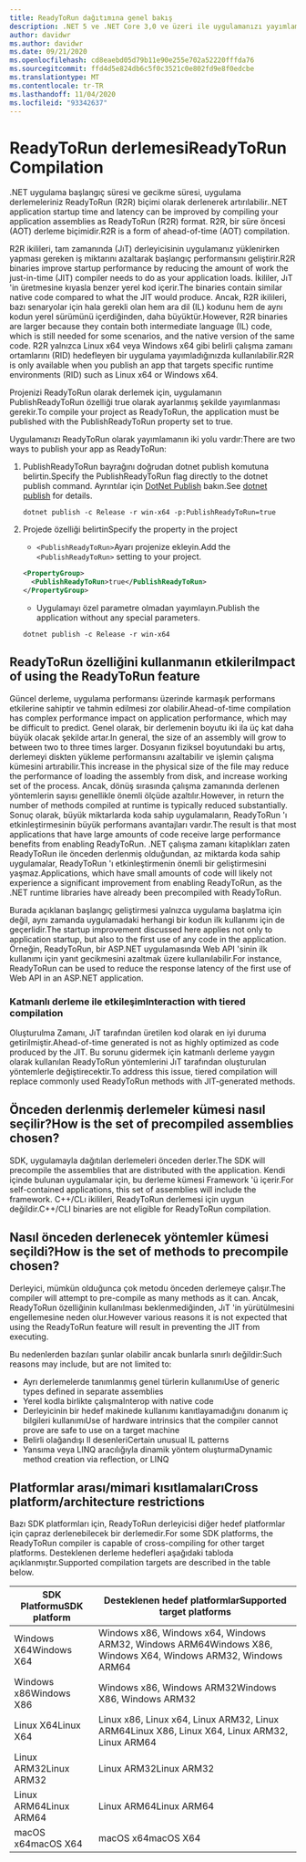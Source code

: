 ```yaml
---
title: ReadyToRun dağıtımına genel bakış
description: .NET 5 ve .NET Core 3,0 ve üzeri ile uygulamanızı yayımlamalarından bir parçası olarak, ReadyToRun dağıtımlarının ne olduğunu ve bu uygulamayı kullanmayı düşünmek zorunda olduğunu öğrenin.
author: davidwr
ms.author: davidwr
ms.date: 09/21/2020
ms.openlocfilehash: cd8eaebd05d79b11e90e255e702a52220fffda76
ms.sourcegitcommit: ffd4d5e824db6c5f0c3521c0e802fd9e8f0edcbe
ms.translationtype: MT
ms.contentlocale: tr-TR
ms.lasthandoff: 11/04/2020
ms.locfileid: "93342637"
---
```

# <a name="readytorun-compilation"></a><span data-ttu-id="72382-103">ReadyToRun derlemesi</span><span class="sxs-lookup"><span data-stu-id="72382-103">ReadyToRun Compilation</span></span>

<span data-ttu-id="72382-104">.NET uygulama başlangıç süresi ve gecikme süresi, uygulama derlemeleriniz ReadyToRun (R2R) biçimi olarak derlenerek artırılabilir.</span><span class="sxs-lookup"><span data-stu-id="72382-104">.NET application startup time and latency can be improved by compiling your application assemblies as ReadyToRun (R2R) format.</span></span> <span data-ttu-id="72382-105">R2R, bir süre öncesi (AOT) derleme biçimidir.</span><span class="sxs-lookup"><span data-stu-id="72382-105">R2R is a form of ahead-of-time (AOT) compilation.</span></span>

<span data-ttu-id="72382-106">R2R ikilileri, tam zamanında (JıT) derleyicisinin uygulamanız yüklenirken yapması gereken iş miktarını azaltarak başlangıç performansını geliştirir.</span><span class="sxs-lookup"><span data-stu-id="72382-106">R2R binaries improve startup performance by reducing the amount of work the just-in-time (JIT) compiler needs to do as your application loads.</span></span> <span data-ttu-id="72382-107">İkililer, JıT 'in üretmesine kıyasla benzer yerel kod içerir.</span><span class="sxs-lookup"><span data-stu-id="72382-107">The binaries contain similar native code compared to what the JIT would produce.</span></span> <span data-ttu-id="72382-108">Ancak, R2R ikilileri, bazı senaryolar için hala gerekli olan hem ara dil (IL) kodunu hem de aynı kodun yerel sürümünü içerdiğinden, daha büyüktür.</span><span class="sxs-lookup"><span data-stu-id="72382-108">However, R2R binaries are larger because they contain both intermediate language (IL) code, which is still needed for some scenarios, and the native version of the same code.</span></span> <span data-ttu-id="72382-109">R2R yalnızca Linux x64 veya Windows x64 gibi belirli çalışma zamanı ortamlarını (RID) hedefleyen bir uygulama yayımladığınızda kullanılabilir.</span><span class="sxs-lookup"><span data-stu-id="72382-109">R2R is only available when you publish an app that targets specific runtime environments (RID) such as Linux x64 or Windows x64.</span></span>

<span data-ttu-id="72382-110">Projenizi ReadyToRun olarak derlemek için, uygulamanın PublishReadyToRun özelliği true olarak ayarlanmış şekilde yayımlanması gerekir.</span><span class="sxs-lookup"><span data-stu-id="72382-110">To compile your project as ReadyToRun, the application must be published with the PublishReadyToRun property set to true.</span></span>

<span data-ttu-id="72382-111">Uygulamanızı ReadyToRun olarak yayımlamanın iki yolu vardır:</span><span class="sxs-lookup"><span data-stu-id="72382-111">There are two ways to publish your app as ReadyToRun:</span></span>

01. <span data-ttu-id="72382-112">PublishReadyToRun bayrağını doğrudan dotnet publish komutuna belirtin.</span><span class="sxs-lookup"><span data-stu-id="72382-112">Specify the PublishReadyToRun flag directly to the dotnet publish command.</span></span> <span data-ttu-id="72382-113">Ayrıntılar için [DotNet Publish](../tools/dotnet-publish.md) bakın.</span><span class="sxs-lookup"><span data-stu-id="72382-113">See [dotnet publish](../tools/dotnet-publish.md) for details.</span></span>

    ```dotnetcli
    dotnet publish -c Release -r win-x64 -p:PublishReadyToRun=true
    ```

02. <span data-ttu-id="72382-114">Projede özelliği belirtin</span><span class="sxs-lookup"><span data-stu-id="72382-114">Specify the property in the project</span></span>

    - <span data-ttu-id="72382-115">`<PublishReadyToRun>`Ayarı projenize ekleyin.</span><span class="sxs-lookup"><span data-stu-id="72382-115">Add the `<PublishReadyToRun>` setting to your project.</span></span>

    ```xml
    <PropertyGroup>
      <PublishReadyToRun>true</PublishReadyToRun>
    </PropertyGroup>
    ```

    - <span data-ttu-id="72382-116">Uygulamayı özel parametre olmadan yayımlayın.</span><span class="sxs-lookup"><span data-stu-id="72382-116">Publish the application without any special parameters.</span></span>

    ```dotnetcli
    dotnet publish -c Release -r win-x64
    ```

## <a name="impact-of-using-the-readytorun-feature"></a><span data-ttu-id="72382-117">ReadyToRun özelliğini kullanmanın etkileri</span><span class="sxs-lookup"><span data-stu-id="72382-117">Impact of using the ReadyToRun feature</span></span>

<span data-ttu-id="72382-118">Güncel derleme, uygulama performansı üzerinde karmaşık performans etkilerine sahiptir ve tahmin edilmesi zor olabilir.</span><span class="sxs-lookup"><span data-stu-id="72382-118">Ahead-of-time compilation has complex performance impact on application performance, which may be difficult to predict.</span></span> <span data-ttu-id="72382-119">Genel olarak, bir derlemenin boyutu iki ila üç kat daha büyük olacak şekilde artar.</span><span class="sxs-lookup"><span data-stu-id="72382-119">In general, the size of an assembly will grow to between two to three times larger.</span></span> <span data-ttu-id="72382-120">Dosyanın fiziksel boyutundaki bu artış, derlemeyi diskten yükleme performansını azaltabilir ve işlemin çalışma kümesini artırabilir.</span><span class="sxs-lookup"><span data-stu-id="72382-120">This increase in the physical size of the file may reduce the performance of loading the assembly from disk, and increase working set of the process.</span></span> <span data-ttu-id="72382-121">Ancak, dönüş sırasında çalışma zamanında derlenen yöntemlerin sayısı genellikle önemli ölçüde azaltılır.</span><span class="sxs-lookup"><span data-stu-id="72382-121">However, in return the number of methods compiled at runtime is typically reduced substantially.</span></span> <span data-ttu-id="72382-122">Sonuç olarak, büyük miktarlarda koda sahip uygulamaların, ReadyToRun 'ı etkinleştirmesinin büyük performans avantajları vardır.</span><span class="sxs-lookup"><span data-stu-id="72382-122">The result is that most applications that have large amounts of code receive large performance benefits from enabling ReadyToRun.</span></span> <span data-ttu-id="72382-123">.NET çalışma zamanı kitaplıkları zaten ReadyToRun ile önceden derlenmiş olduğundan, az miktarda koda sahip uygulamalar, ReadyToRun 'ı etkinleştirmenin önemli bir geliştirmesini yaşmaz.</span><span class="sxs-lookup"><span data-stu-id="72382-123">Applications, which have small amounts of code will likely not experience a significant improvement from enabling ReadyToRun, as the .NET runtime libraries have already been precompiled with ReadyToRun.</span></span>

<span data-ttu-id="72382-124">Burada açıklanan başlangıç geliştirmesi yalnızca uygulama başlatma için değil, aynı zamanda uygulamadaki herhangi bir kodun ilk kullanımı için de geçerlidir.</span><span class="sxs-lookup"><span data-stu-id="72382-124">The startup improvement discussed here applies not only to application startup, but also to the first use of any code in the application.</span></span> <span data-ttu-id="72382-125">Örneğin, ReadyToRun, bir ASP.NET uygulamasında Web API 'sinin ilk kullanımı için yanıt gecikmesini azaltmak üzere kullanılabilir.</span><span class="sxs-lookup"><span data-stu-id="72382-125">For instance, ReadyToRun can be used to reduce the response latency of the first use  of Web API in an ASP.NET application.</span></span>

### <a name="interaction-with-tiered-compilation"></a><span data-ttu-id="72382-126">Katmanlı derleme ile etkileşim</span><span class="sxs-lookup"><span data-stu-id="72382-126">Interaction with tiered compilation</span></span>

<span data-ttu-id="72382-127">Oluşturulma Zamanı, JıT tarafından üretilen kod olarak en iyi duruma getirilmiştir.</span><span class="sxs-lookup"><span data-stu-id="72382-127">Ahead-of-time generated is not as highly optimized as code produced by the JIT.</span></span> <span data-ttu-id="72382-128">Bu sorunu gidermek için katmanlı derleme yaygın olarak kullanılan ReadyToRun yöntemlerini JıT tarafından oluşturulan yöntemlerle değiştirecektir.</span><span class="sxs-lookup"><span data-stu-id="72382-128">To address this issue, tiered compilation will replace commonly used ReadyToRun methods with JIT-generated methods.</span></span>

## <a name="how-is-the-set-of-precompiled-assemblies-chosen"></a><span data-ttu-id="72382-129">Önceden derlenmiş derlemeler kümesi nasıl seçilir?</span><span class="sxs-lookup"><span data-stu-id="72382-129">How is the set of precompiled assemblies chosen?</span></span>

<span data-ttu-id="72382-130">SDK, uygulamayla dağıtılan derlemeleri önceden derler.</span><span class="sxs-lookup"><span data-stu-id="72382-130">The SDK will precompile the assemblies that are distributed with the application.</span></span> <span data-ttu-id="72382-131">Kendi içinde bulunan uygulamalar için, bu derleme kümesi Framework 'ü içerir.</span><span class="sxs-lookup"><span data-stu-id="72382-131">For self-contained applications, this set of assemblies will include the framework.</span></span> <span data-ttu-id="72382-132">C++/CLı ikilileri, ReadyToRun derlemesi için uygun değildir.</span><span class="sxs-lookup"><span data-stu-id="72382-132">C++/CLI binaries are not eligible for ReadyToRun compilation.</span></span>

## <a name="how-is-the-set-of-methods-to-precompile-chosen"></a><span data-ttu-id="72382-133">Nasıl önceden derlenecek yöntemler kümesi seçildi?</span><span class="sxs-lookup"><span data-stu-id="72382-133">How is the set of methods to precompile chosen?</span></span>

<span data-ttu-id="72382-134">Derleyici, mümkün olduğunca çok metodu önceden derlemeye çalışır.</span><span class="sxs-lookup"><span data-stu-id="72382-134">The compiler will attempt to pre-compile as many methods as it can.</span></span> <span data-ttu-id="72382-135">Ancak, ReadyToRun özelliğinin kullanılması beklenmediğinden, JıT 'in yürütülmesini engellemesine neden olur.</span><span class="sxs-lookup"><span data-stu-id="72382-135">However various reasons it is not expected that using the ReadyToRun feature will result in preventing the JIT from executing.</span></span>

<span data-ttu-id="72382-136">Bu nedenlerden bazıları şunlar olabilir ancak bunlarla sınırlı değildir:</span><span class="sxs-lookup"><span data-stu-id="72382-136">Such reasons may include, but are not limited to:</span></span>

- <span data-ttu-id="72382-137">Ayrı derlemelerde tanımlanmış genel türlerin kullanımı</span><span class="sxs-lookup"><span data-stu-id="72382-137">Use of generic types defined in separate assemblies</span></span>
- <span data-ttu-id="72382-138">Yerel kodla birlikte çalışma</span><span class="sxs-lookup"><span data-stu-id="72382-138">Interop with native code</span></span>
- <span data-ttu-id="72382-139">Derleyicinin bir hedef makinede kullanımı kanıtlayamadığını donanım iç bilgileri kullanımı</span><span class="sxs-lookup"><span data-stu-id="72382-139">Use of hardware intrinsics that the compiler cannot prove are safe to use on a target machine</span></span>
- <span data-ttu-id="72382-140">Belirli olağandışı Il desenleri</span><span class="sxs-lookup"><span data-stu-id="72382-140">Certain unusual IL patterns</span></span>
- <span data-ttu-id="72382-141">Yansıma veya LINQ aracılığıyla dinamik yöntem oluşturma</span><span class="sxs-lookup"><span data-stu-id="72382-141">Dynamic method creation via reflection, or LINQ</span></span>

## <a name="cross-platformarchitecture-restrictions"></a><span data-ttu-id="72382-142">Platformlar arası/mimari kısıtlamaları</span><span class="sxs-lookup"><span data-stu-id="72382-142">Cross platform/architecture restrictions</span></span>

<span data-ttu-id="72382-143">Bazı SDK platformları için, ReadyToRun derleyicisi diğer hedef platformlar için çapraz derlenebilecek bir derlemedir.</span><span class="sxs-lookup"><span data-stu-id="72382-143">For some SDK platforms, the ReadyToRun compiler is capable of cross-compiling for other target platforms.</span></span> <span data-ttu-id="72382-144">Desteklenen derleme hedefleri aşağıdaki tabloda açıklanmıştır.</span><span class="sxs-lookup"><span data-stu-id="72382-144">Supported compilation targets are described in the table below.</span></span>

| <span data-ttu-id="72382-145">SDK Platformu</span><span class="sxs-lookup"><span data-stu-id="72382-145">SDK platform</span></span> | <span data-ttu-id="72382-146">Desteklenen hedef platformlar</span><span class="sxs-lookup"><span data-stu-id="72382-146">Supported target platforms</span></span> |
| ------------ | --------------------------- |
| <span data-ttu-id="72382-147">Windows X64</span><span class="sxs-lookup"><span data-stu-id="72382-147">Windows X64</span></span>  | <span data-ttu-id="72382-148">Windows x86, Windows x64, Windows ARM32, Windows ARM64</span><span class="sxs-lookup"><span data-stu-id="72382-148">Windows X86, Windows X64, Windows ARM32, Windows ARM64</span></span> |
| <span data-ttu-id="72382-149">Windows x86</span><span class="sxs-lookup"><span data-stu-id="72382-149">Windows X86</span></span>  | <span data-ttu-id="72382-150">Windows x86, Windows ARM32</span><span class="sxs-lookup"><span data-stu-id="72382-150">Windows X86, Windows ARM32</span></span> |
| <span data-ttu-id="72382-151">Linux X64</span><span class="sxs-lookup"><span data-stu-id="72382-151">Linux X64</span></span>    | <span data-ttu-id="72382-152">Linux x86, Linux x64, Linux ARM32, Linux ARM64</span><span class="sxs-lookup"><span data-stu-id="72382-152">Linux X86, Linux X64, Linux ARM32, Linux ARM64</span></span> |
| <span data-ttu-id="72382-153">Linux ARM32</span><span class="sxs-lookup"><span data-stu-id="72382-153">Linux ARM32</span></span>  | <span data-ttu-id="72382-154">Linux ARM32</span><span class="sxs-lookup"><span data-stu-id="72382-154">Linux ARM32</span></span> |
| <span data-ttu-id="72382-155">Linux ARM64</span><span class="sxs-lookup"><span data-stu-id="72382-155">Linux ARM64</span></span>  | <span data-ttu-id="72382-156">Linux ARM64</span><span class="sxs-lookup"><span data-stu-id="72382-156">Linux ARM64</span></span> |
| <span data-ttu-id="72382-157">macOS x64</span><span class="sxs-lookup"><span data-stu-id="72382-157">macOS X64</span></span>    | <span data-ttu-id="72382-158">macOS x64</span><span class="sxs-lookup"><span data-stu-id="72382-158">macOS X64</span></span> |
